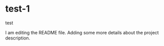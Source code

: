 # test-1
test

I am editing the README file. Adding some more details about the project description.

